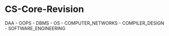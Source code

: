 # CS-Core-Revision
DAA - OOPS - DBMS - OS - COMPUTER_NETWORKS - COMPILER_DESIGN - SOFTWARE_ENGINEERING
